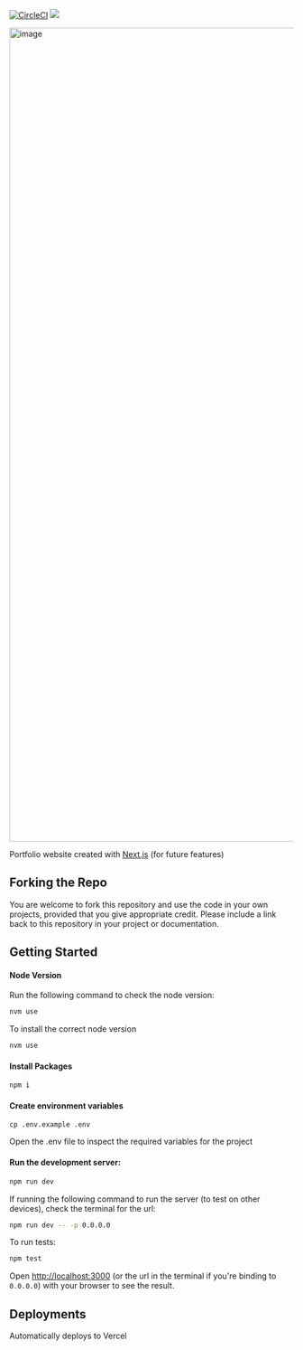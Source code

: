 [![CircleCI](https://dl.circleci.com/status-badge/img/gh/Natasha08/natasha-osborne-site/tree/main.svg?style=shield)](https://dl.circleci.com/status-badge/redirect/gh/Natasha08/natasha-osborne-site/tree/production) <a href="https://codeclimate.com/github/Natasha08/natasha-osborne-site/maintainability"><img src="https://api.codeclimate.com/v1/badges/a6edc104cb41d0464448/maintainability" /></a>

<img width="1440" alt="image" src="https://github.com/user-attachments/assets/beda36d4-4b58-4ecd-985e-c383e9949a19">

Portfolio website created with [Next.js](https://nextjs.org/docs) (for future features)

## Forking the Repo
You are welcome to fork this repository and use the code in your own projects, provided that you give appropriate credit. Please include a link back to this repository in your project or documentation.

## Getting Started

#### Node Version

Run the following command to check the node version:

```bash
nvm use
```

To install the correct node version

```bash
nvm use
```

#### Install Packages

```bash
npm i
```

#### Create environment variables

```
cp .env.example .env
```

Open the .env file to inspect the required variables for the project

#### Run the development server:

```bash
npm run dev
```

If running the following command to run the server (to test on other devices), check the terminal for the url:

```bash
npm run dev -- -p 0.0.0.0
```

To run tests:

```bash
npm test
```

Open [http://localhost:3000](http://localhost:3000) (or the url in the terminal if you're binding to `0.0.0.0`) with your browser to see the result.

## Deployments
Automatically deploys to Vercel
